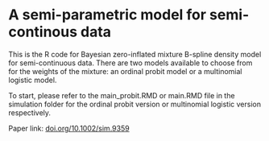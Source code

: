 # A semi-parametric model for semi-continous data

This is the R code for Bayesian zero-inflated mixture B-spline density model for semi-continuous data. There are two models available to choose from for the weights of the mixture: an ordinal probit model or a multinomial logistic model.  
  
To start, please refer to the main_probit.RMD or main.RMD file in the simulation folder for the ordinal probit version or multinomial logistic version respectively. 

Paper link: [doi.org/10.1002/sim.9359](https://onlinelibrary.wiley.com/doi/10.1002/sim.9359)
